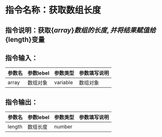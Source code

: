 # 指令名称：获取数组长度
## 指令说明：获取$\{array\}数组的长度,并将结果赋值给$\{length\}变量
## 指令输入：

 | 参数名 | 参数lebel | 参数类型 | 参数填写说明 | 
 | ------------- | ------------- | ------------- | ------------- |
 | array | 数组对象 | variable | 数组对象 |


## 指令输出：

 | 参数名 | 参数lebel | 参数类型 | 参数填写说明 | 
 | ------------- | ------------- | ------------- | ------------- |
 | length | 数组长度 | number |  |

	